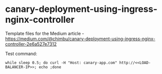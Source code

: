 # canary-deployment-using-ingress-nginx-controller

Template files for the Medium article - https://medium.com/@chimbu/canary-deployment-using-ingress-nginx-controller-2e6a527e7312

Test command:

```
while sleep 0.5; do curl -H "Host: canary-app.com" http://<<LOAD-BALANCER-IP>>; echo ;done
```